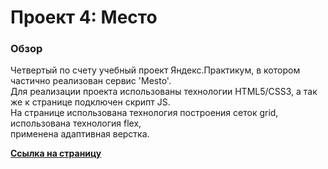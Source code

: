 # Проект 4: Место

### Обзор

Четвертый по счету учебный проект Яндекс.Практикум, в котором частично реализован сервис 'Mesto'.  
Для реализации проекта использованы технологии HTML5/CSS3, а так же к странице подключен скрипт JS.  
На странице использована технология построения сеток grid, использована технология flex,  
применена адаптивная верстка.  

**[Ссылка на страницу](https://andrewyurlow.github.io/mesto/index.html)**

